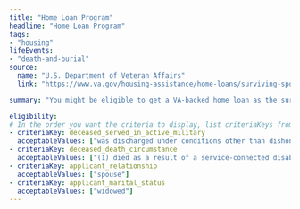```yaml
---
title: "Home Loan Program"
headline: "Home Loan Program"
tags: 
- "housing"
lifeEvents: 
- "death-and-burial"
source:
  name: "U.S. Department of Veteran Affairs"
  link: "https://www.va.gov/housing-assistance/home-loans/surviving-spouse/"

summary: "You might be eligible to get a VA-backed home loan as the surviving spouse of a Veteran."

eligibility:
# In the order you want the criteria to display, list criteriaKeys from the csv here, each followed by a comma-separated list of which values indicate eligibility for that criteria. Wrap individual values in quotes if they have inner commas.
- criteriaKey: deceased_served_in_active_military
  acceptableValues: ["was discharged under conditions other than dishonorable", "died while on active duty"]
- criteriaKey: deceased_death_circumstance
  acceptableValues: ["(1) died as a result of a service-connected disability", "(2) died while receiving or traveling to receive VA care", "(3) died while eligible, pending to receive or receiving VA compensation / pension"]
- criteriaKey: applicant_relationship
  acceptableValues: ["spouse"]
- criteriaKey: applicant_marital_status
  acceptableValues: ["widowed"]
---
```

